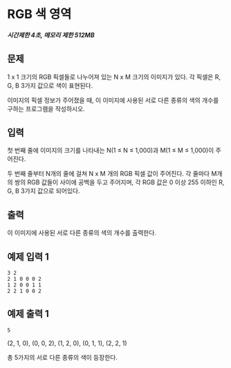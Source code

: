 # RGB 색 영역

##### 시간제한 4초, 메모리 제한 512MB

## 문제

1 x 1 크기의 RGB 픽셀들로 나누어져 있는 N x M 크기의 이미지가 있다. 각 픽셀은 R, G, B 3가지 값으로 색이 표현된다.

이미지의 픽셀 정보가 주어졌을 때, 이 이미지에 사용된 서로 다른 종류의 색의 개수를 구하는 프로그램을 작성하시오.



## 입력

첫 번째 줄에 이미지의 크기를 나타내는 N(1 ≤ N ≤ 1,000)과 M(1 ≤ M ≤ 1,000)이 주어진다.

두 번째 줄부터 N개의 줄에 걸쳐 N x M 개의 RGB 픽셀 값이 주어진다. 각 줄마다 M개의 쌍의 RGB 값들이 사이에 공백을 두고 주어지며, 각 RGB 값은 0 이상 255 이하인 R, G, B 3가지 값으로 되어있다.



## 출력

이 이미지에 사용된 서로 다른 종류의 색의 개수를 출력한다.



## 예제 입력 1

```
3 2
2 1 0 0 0 2 
1 2 0 0 1 1 
2 2 1 0 0 2 
```



## 예제 출력 1

```
5
```
(2, 1, 0), (0, 0, 2), (1, 2, 0), (0, 1, 1), (2, 2, 1)

총 5가지의 서로 다른 종류의 색이 등장한다.


